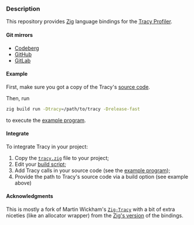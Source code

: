 ### Description

This repository provides [Zig](https://ziglang.org) language bindings for the [Tracy Profiler](https://github.com/wolfpld/tracy).

#### Git mirrors
- [Codeberg](https://codeberg.org/paveloom-f/zig-tracy-bindings)
- [GitHub](https://github.com/paveloom-f/zig-tracy-bindings)
- [GitLab](https://gitlab.com/paveloom-g/forks/zig-tracy-bindings)

#### Example

First, make sure you got a copy of the Tracy's [source code](https://github.com/wolfpld/tracy).

Then, run

```bash
zig build run -Dtracy=/path/to/tracy -Drelease-fast
```

to execute the [example program](src/main.zig).

#### Integrate

To integrate Tracy in your project:
1) Copy the [`tracy.zig`](src/tracy.zig) file to your project;
2) Edit your [build script](build.zig);
3) Add Tracy calls in your source code (see the [example program](src/main.zig));
4) Provide the path to Tracy's source code via a build option (see example above)

#### Acknowledgments

This is mostly a fork of Martin Wickham's [`Zig-Tracy`](https://github.com/SpexGuy/Zig-Tracy) with a bit of extra niceties (like an allocator wrapper) from the [Zig's version](https://github.com/ziglang/zig/blob/master/src/tracy.zig) of the bindings.
